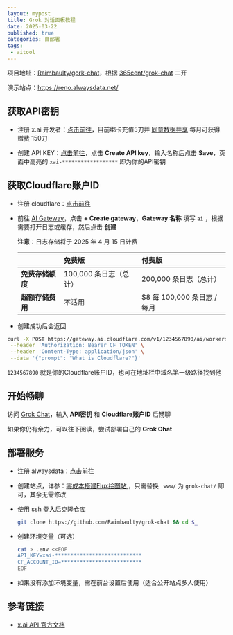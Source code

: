 ```yaml
---
layout: mypost
title: Grok 对话面板教程
date: 2025-03-22
published: true
categories: 自部署
tags: 
 - aitool
---
```


项目地址：[Raimbaulty/gork-chat](https://github.com/Raimbaulty/grok-chat)，根据 [365cent/grok-chat](https://github.com/365cent/grok-chat) 二开

演示站点：https://reno.alwaysdata.net/

## 获取API密钥

- 注册 x.ai 开发者：[点击前往](https://accounts.x.ai/sign-up)，目前绑卡充值5刀并 [同意数据共享](https://console.x.ai/team/default/billing/credits) 每月可获得赠费 150刀

- 创建 API KEY：[点击前往](https://console.x.ai/team/default/api-keys)，点击 **Create API key**，输入名称后点击 **Save**，页面中高亮的 `xai-******************` 即为你的API密钥

## 获取Cloudflare账户ID

- 注册 cloudflare：[点击前往](https://dash.cloudflare.com/sign-up)

- 前往 [AI Gateway](https://dash.cloudflare.com/?to=/:account/ai/ai-gateway)，点击 **+ Create gateway**，**Gateway 名称** 填写 `ai` ，根据需要打开日志或缓存，然后点击 **创建**

  **注意**：日志存储将于 2025 年 4 月 15 日计费

  |                  | 免费版                 | 付费版                      |
  | :--------------- | :--------------------- | :-------------------------- |
  | **免费存储额度** | 100,000 条日志（总计） | 200,000 条日志（总计）      |
  | **超额存储费用** | 不适用                 | $8 每 100,000 条日志 / 每月 |

- 创建成功后会返回

```bash
curl -X POST https://gateway.ai.cloudflare.com/v1/1234567890/ai/workers-ai/@cf/meta/llama-3.1-8b-instruct \
 --header 'Authorization: Bearer CF_TOKEN' \
 --header 'Content-Type: application/json' \
 --data '{"prompt": "What is Cloudflare?"}'
```

`1234567890` 就是你的Cloudflare账户ID，也可在地址栏中域名第一级路径找到他

## 开始畅聊

访问 [Grok Chat](https://reno.alwaysdata.net/)，输入 **API密钥** 和 **Cloudflare账户ID** 后畅聊

如果你仍有余力，可以往下阅读，尝试部署自己的 **Grok Chat**

## 部署服务

- 注册 alwaysdata：[点击前往](https://www.serv00.com/offer/create_new_account)

- 创建站点，详参：[零成本搭建Flux绘图站 ](https://linux.do/t/topic/469315#p-4318212-h-4)，只需替换 ` www/` 为 `grok-chat/` 即可，其余无需修改

- 使用 ssh 登入后克隆仓库

  ```bash
  git clone https://github.com/Raimbaulty/grok-chat && cd $_
  ```

- 创建环境变量（可选）

  ```bash
  cat > .env <<EOF
  API_KEY=xai-****************************
  CF_ACCOUNT_ID=**************************
  EOF
  ```

- 如果没有添加环境变量，需在前台设置后使用（适合公开站点多人使用）

## 参考链接

- [x.ai API 官方文档](https://docs.x.ai/docs/guides)